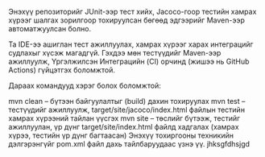 Энэхүү репозиторийг JUnit-ээр тест хийх, Jacoco-гоор тестийн хамрах хүрээг шалгах зорилгоор тохируулсан бөгөөд эдгээрийг Maven-ээр автоматжуулсан болно.

Та IDE-ээ ашиглан тест ажиллуулах, хамрах хүрээг харах интеграцийг судлахыг хүсэж магадгүй. Гэхдээ мөн тестүүдийг Maven-ээр ажиллуулж, Үргэлжилсэн Интеграцийн (CI) орчинд (жишээ нь GitHub Actions) гүйцэтгэх боломжтой.

Дараах командууд хэрэг болох боломжтой:

mvn clean – бүтээн байгуулалтыг (build) дахин тохируулах
mvn test – тестүүдийг ажиллуулж, target/site/jacoco/index.html файлын тестийн хамрах хүрээний тайлан үүсгэх
mvn site – төслийг бүтээж, тестийг ажиллуулан, үр дүнг target/site/index.html файлд хадгалах (хамрах хүрээ, тестийн үр дүнг багтаасан)
Энэхүү тохиргооны техникийн дэлгэрэнгүйг pom.xml файл дахь тайлбаруудаас үзнэ үү.
jhksgfdhsjgd
